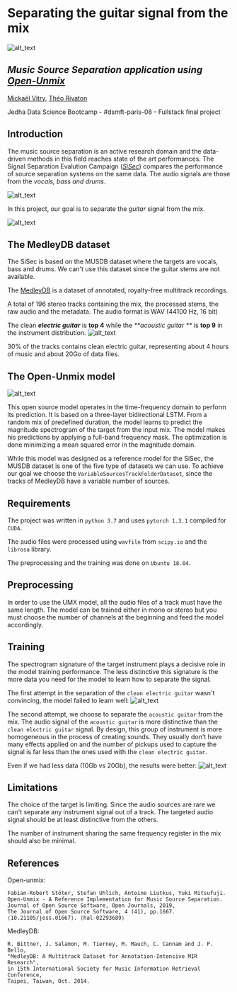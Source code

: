 # Separating the guitar signal from the mix
![alt_text](./media/app_header.png)
## _Music Source Separation application using [Open-Unmix](https://github.com/sigsep/open-unmix-pytorch)_

[Mickaël Vitry](https://www.linkedin.com/in/micka%C3%ABl-vitry-b605489b/),
[Théo Rivaton](https://www.linkedin.com/in/th%C3%A9o-rivaton-890804123/)

Jedha Data Science Bootcamp - #dsmft-paris-08 - Fullstack final project

## Introduction

The music source separation is an active research domain and the data-driven methods in this field reaches state of the art performances. The Signal Separation Evalution Campaign (*[SiSec](https://sisec18.unmix.app/#/)*) compares the performance of source separation systems on the same data. The audio signals are those from the _vocals, bass and drums_.

![alt_text](./media/sisec.svg)

In this project, our goal is to separate the _guitar_ signal from the mix.

![alt_text](./media/guitar.svg)

## The MedleyDB dataset

The SiSec is based on the MUSDB dataset where the targets are vocals, bass and drums. We can't use this dataset since the guitar stems are not available.

The [MedleyDB](https://medleydb.weebly.com/) is a dataset of annotated, royalty-free multitrack recordings.

A total of 196 stereo tracks containing the mix, the processed stems, the raw audio and the metadata. The audio format is WAV (44100 Hz, 16 bit)

The clean _**electric guitar**_ is **top 4** while the _**acoustic guitar **_ is **top 9** in the instrument distribution.
![alt_text](./medleydb/images/dist_instrument.png)

30% of the tracks contains clean electric guitar, representing about 4 hours of music and about 20Go of data files.

## The Open-Unmix model
![alt_text](./media/open_unmix.png)

This open source model operates in the time-frequency domain to perform its prediction. It is based on a three-layer bidirectional LSTM. From a random mix of predefined duration, the model learns to predict the magnitude spectrogram of the target from the input mix. The model makes his predictions by applying a full-band frequency mask. The optimization is done minimizing a mean squared error in the magnitude domain.

While this model was designed as a reference model for the SiSec, the MUSDB dataset is one of the five type of datasets we can use. To achieve our goal we choose the `VariableSourcesTrackFolderDataset`, since the tracks of MedleyDB have a variable number of sources.

## Requirements

The project was written in `python 3.7` and uses `pytorch 1.3.1` compiled for `CUDA`.

The audio files were processed using `wavfile` from `scipy.io` and the `librosa` library.

The preprocessing and the training was done on `Ubuntu 18.04`.

## Preprocessing

In order to use the UMX model, all the audio files of a track must have the same length. The model can be trained either in mono or stereo but you must choose the number of channels at the beginning and feed the model accordingly.

## Training

The spectrogram signature of the target instrument plays a decisive role in the model training performance. The less distinctive this signature is the more data you need for the model to learn how to separate the signal. 

The first attempt in the separation of the `clean electric guitar` wasn't convincing, the model failed to learn well:
![alt_text](./media/celg_training_plots.png)

The second attempt, we choose to separate the `acoustic guitar` from the mix. The audio signal of the `acoustic guitar` is more distinctive than the `clean electric guitar` signal. By design, this group of instrument is more homogeneous in the process of creating sounds. They usually don't have many effects applied on and the number of pickups used to capture the signal is far less than the ones used with the `clean electric guitar`. 

Even if we had less data (10Gb vs 20Gb), the results were better:
![alt_text](./media/acg_training_plots.png)

## Limitations

The choice of the target is limiting. Since the audio sources are rare we can't separate any instrument signal out of a track. The targeted audio signal should be at least distinctive from the others.

The number of instrument sharing the same frequency register in the mix should also be minimal.

## References
Open-unmix:
```
Fabian-Robert Stöter, Stefan Uhlich, Antoine Liutkus, Yuki Mitsufuji.
Open-Unmix - A Reference Implementation for Music Source Separation.
Journal of Open Source Software, Open Journals, 2019,
The Journal of Open Source Software, 4 (41), pp.1667.
⟨10.21105/joss.01667⟩. ⟨hal-02293689⟩
```

MedleyDB:
```
R. Bittner, J. Salamon, M. Tierney, M. Mauch, C. Cannam and J. P. Bello,
"MedleyDB: A Multitrack Dataset for Annotation-Intensive MIR Research",
in 15th International Society for Music Information Retrieval Conference,
Taipei, Taiwan, Oct. 2014.
```
